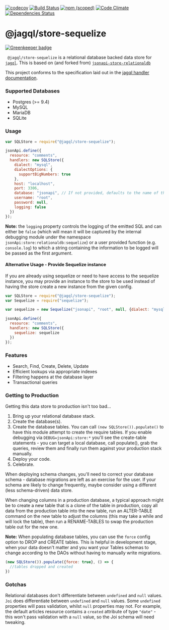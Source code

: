 [![codecov](https://codecov.io/gh/jagql/store-sequelize/branch/master/graph/badge.svg)](https://codecov.io/gh/jagql/store-sequelize)
[![Build Status](https://travis-ci.org/jagql/store-sequelize.svg?branch=master)](https://travis-ci.org/jagql/store-sequelize)
[![npm (scoped)](https://img.shields.io/npm/v/@jagql/store-sequelize.svg?colorB=cb3837)](https://www.npmjs.com/package/@jagql/store-sequelize)
[![Code Climate](https://codeclimate.com/github/jagql/store-sequelize/badges/gpa.svg)](https://codeclimate.com/github/jagql/store-sequelize)
[![Dependencies Status](https://david-dm.org/jagql/store-sequelize.svg)](https://david-dm.org/jagql/store-sequelize)


# @jagql/store-sequelize

[![Greenkeeper badge](https://badges.greenkeeper.io/jagql/store-sequelize.svg)](https://greenkeeper.io/)

` @jagql/store-sequelize` is a relational database backed data store for [`jagql`](https://github.com/jagql/framework).
This is based on (and forked from) [`jsonapi-store-relationaldb`](https://github.com/holidayextras/jsonapi-store-relationaldb)

This project conforms to the specification laid out in the [jagql handler documentation](https://github.com/coding-blocks/jsonapi-server/blob/master/documentation/handlers.md).

### Supported Databases

 * Postgres (>= 9.4)
 * MySQL
 * MariaDB
 * SQLite

### Usage

```javascript
var SQLStore = require("@jagql/store-sequelize");

jsonApi.define({
  resource: "comments",
  handlers: new SQLStore({
    dialect: "mysql",
    dialectOptions: {
      supportBigNumbers: true
    },
    host: "localhost",
    port: 3306,
    database: "jsonapi", // If not provided, defaults to the name of the resource
    username: "root",
    password: null,
    logging: false
  })
});
```

**Note:** the `logging` property controls the logging of the emitted SQL and can either be `false` (which will mean it will be captured by the internal debugging module under the namespace `jsonApi:store:relationaldb:sequelize`) or a user provided function (e.g. `console.log`) to which a string containing the information to be logged will be passed as the first argument.

#### Alternative Usage - Provide Sequelize instance

If you are already using sequelize or need to have access to the sequelize instance, you may provide an instance to the store to be used instead of having the store create a new instance from the given config.

```javascript
var SQLStore = require("@jagql/store-sequelize");
var Sequelize = require("sequelize");

var sequelize = new Sequelize("jsonapi", "root", null, {dialect: "mysql"});

jsonApi.define({
  resource: "comments",
  handlers: new SQLStore({
    sequelize: sequelize
  })
});
```

### Features

 * Search, Find, Create, Delete, Update
 * Efficient lookups via appropriate indexes
 * Filtering happens at the database layer
 * Transactional queries


### Getting to Production

Getting this data store to production isn't too bad...

1. Bring up your relational database stack.
2. Create the database(s).
3. Create the database tables. You can call `(new SQLStore()).populate()` to have this module attempt to create the require tables. If you enable debugging via `DEBUG=jsonApi:store:*` you'll see the create-table statements - you can target a local database, call populate(), grab the queries, review them and finally run them against your production stack manually.
3. Deploy your code.
4. Celebrate.

When deploying schema changes, you'll need to correct your database schema - database migrations are left as an exercise for the user. If your schema are likely to change frequently, maybe consider using a different (less schema-driven) data store.

When changing columns in a production database, a typical approach might be to create a new table that is a clone of the table in production, copy all data from the production table into the new table, run an ALTER-TABLE command on the new table to adjust the columns (this may take a while and will lock the table), then run a RENAME-TABLES to swap the production table out for the new one.

**Note:** When populating database tables, you can use the `force` config option to DROP and CREATE tables. This is helpful in development stage, when your data doesn't matter and you want your Tables schemas to change according to the DAOs without having to manually write migrations.

```js
(new SQLStore()).populate({force: true}, () => {
  //tables dropped and created
})
```

### Gotchas

Relational databases don't differentiate between `undefined` and `null` values. `Joi` does differentiate between `undefined` and `null` values. Some `undefined` properties will pass validation, whilst `null` properties may not. For example, the default articles resource contains a `created` attribute of type `"date"` - this won't pass validation with a `null` value, so the Joi schema will need tweaking.
